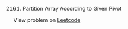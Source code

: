 2161. Partition Array According to Given Pivot

View problem on [Leetcode](https://leetcode.com/problems/partition-array-according-to-given-pivot/description/)